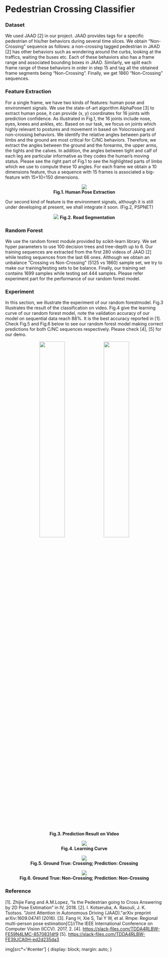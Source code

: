 # Pedestrian Crossing Classifier


### Dataset
We used JAAD [2] in our project. JAAD provides tags for a specific pedestrian of his/her behaviors during several time slices. We obtain “Non-Crossing” sequence as follows: a non-crossing tagged pedestrian in JAAD [2] has other behaviors such as wondering around the curbs, looking at the traffics, waiting the buses etc. Each of these behaviors also has a frame range and associated bounding boxes in JAAD. Similarly, we split each frame range of these behaviors in order in step 15 and tag all the obtained frame segments being “Non-Crossing”. Finally, we get 1860 “Non-Crossing” sequences.  

### Feature Extraction 
For a single frame, we have two kinds of features: human pose and environment signals. We use the state-of-art algorithm AlphaPose [3] to extract human pose, it can provide (x, y) coordinates for 16 joints with prediction confidence. As illustrated in Fig.1, the 16 joints include nose, eyes, knees and ankles, etc.  Based on our task, we focus on joints which highly relevant to postures and movement in  based on Yolocrossing and non-crossing behaviors. We identify the relative angles between parts of limbs and the ground are most critical for C/NC behaviors. Therefore, we extract the angles between the ground and the forearms, the upper arms, the tights and the calves. In addition, the angles between tight and calf of each leg are particular informative as they codes the human’s moving status. Please see the right part of Fig.1 to see the highlighted parts of limbs which we use to compute these 10 angles. For each frame we obtain a 10 dimensions feature, thus a sequence with 15 frames is associated a big-feature with 15×10=150 dimensions.
<p align="center">
  <img  src="https://github.com/xiaofeng419/Pedestrian-Intention-Classification/blob/master/aaa.png"><br>
  <b>Fig.1. Human Pose Extraction</b><br>
</p>
                                            
Our second kind of feature is the environment signals, although it is still under developing at present, we shall integrate it soon. (Fig.2, PSPNET) 
<p align="center">
  <img src="https://github.com/xiaofeng419/Pedestrian-Intention-Classification/blob/master/Feature.png">
  <b>Fig.2. Road Segmentation</b><br>
</p>

### Random Forest 
We use the random forest module provided by scikit-learn library. We set hyper parameters to use 100 decision trees and tree-depth up to 6. Our training sequences are extracted from the first 280 videos of JAAD [2] while testing sequences from the last 66 ones. Although we obtain an unbalance “Crossing vs Non-Crossing” (5125 vs 1860) sample set, we try to make our training/testing sets to be balance. Finally, our training set contains 1699 samples while testing set 444 samples. Please refer experiment part for the performance of our random forest model.

### Experiment 
In this section, we illustrate the experiment of our random forestmodel. Fig.3 Illustrates the result of the classification on video. Fig.4 give the learning curve of our random forest model, note the validation accuracy of our model on sequential data reach 88%. It is the best accuracy reported in [1]. Check Fig.5 and Fig.6 below to see our random forest model making correct predictions for both C/NC sequences respectively. Please check [4], [5] for our demo. 

<p align="center">
  <img width="40%" src="https://github.com/xiaofeng419/Pedestrian-Intention-Classification/blob/master/bbb.png">
  <img width="40%" src="https://github.com/xiaofeng419/Pedestrian-Intention-Classification/blob/master/ccc.png"><br>
  <b>Fig.3. Prediction Result on Video</b><br>
</p>
<p align="center">
  <img  src="https://github.com/xiaofeng419/Pedestrian-Intention-Classification/blob/master/learning_curve.png"><br>
  <b>Fig.4. Learning Curve</b><br>
</p>
<p align="center">
  <img  src="https://github.com/xiaofeng419/Pedestrian-Intention-Classification/blob/master/cross_seq.png"><br>
  <b>Fig.5. Ground True: Crossing; Prediction: Crossing</b><br>
</p>
<p align="center">
  <img  src="https://github.com/xiaofeng419/Pedestrian-Intention-Classification/blob/master/standing_seq.png"><br>
  <b>Fig.6. Ground True: Non-Crossing; Prediction: Non-Crossing</b><br>
</p>


### Reference 
[1]. Zhijie Fang and A.M.Lopez, “Is the Pedestrian going to Cross Answering by 2D Pose Estimation” in IV, 2018. 
[2]. I. Kotseruba, A. Rasouli, J. K. Tsotsos. "Joint Attention in Autonomous Driving (JAAD)."arXiv preprint arXiv:1609.04741 (2016). 
[3]. Fang H, Xie S, Tai Y W, et al. Rmpe: Regional multi-person pose estimation[C]//The IEEE International Conference on Computer Vision (ICCV). 2017, 2. 
[4]. https://slack-files.com/TDDA4RLBW-FE59N4LMC-85708314f9
[5]. https://slack-files.com/TDDA4RLBW-FE39JCA0H-ed2d235da3 



img[src*='#center'] { 
    display: block;
    margin: auto;
}


[//]: # (These are reference links used in the body of this note and get stripped out when the markdown processor does its job. There is no need to format nicely because it shouldn't be seen. Thanks SO - http://stackoverflow.com/questions/4823468/store-comments-in-markdown-syntax)


   [dill]: <https://github.com/joemccann/dillinger>
   [git-repo-url]: <https://github.com/joemccann/dillinger.git>
   [john gruber]: <http://daringfireball.net>
   [df1]: <http://daringfireball.net/projects/markdown/>
   [markdown-it]: <https://github.com/markdown-it/markdown-it>
   [Ace Editor]: <http://ace.ajax.org>
   [node.js]: <http://nodejs.org>
   [Twitter Bootstrap]: <http://twitter.github.com/bootstrap/>
   [jQuery]: <http://jquery.com>
   [@tjholowaychuk]: <http://twitter.com/tjholowaychuk>
   [express]: <http://expressjs.com>
   [AngularJS]: <http://angularjs.org>
   [Gulp]: <http://gulpjs.com>

   [PlDb]: <https://github.com/joemccann/dillinger/tree/master/plugins/dropbox/README.md>
   [PlGh]: <https://github.com/joemccann/dillinger/tree/master/plugins/github/README.md>
   [PlGd]: <https://github.com/joemccann/dillinger/tree/master/plugins/googledrive/README.md>
   [PlOd]: <https://github.com/joemccann/dillinger/tree/master/plugins/onedrive/README.md>
   [PlMe]: <https://github.com/joemccann/dillinger/tree/master/plugins/medium/README.md>
   [PlGa]: <https://github.com/RahulHP/dillinger/blob/master/plugins/googleanalytics/README.md>
